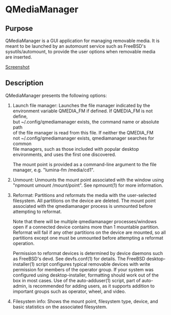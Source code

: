 # QMediaManager

## Purpose

QMediaManager is a GUI application for managing removable media.  It is  
meant to be launched by an automount service such as FreeBSD's           
sysutils/automount, to provide the user options when removable media     
are inserted.                                                            

[Screenshot](https://github.com/outpaddling/qmediamanager/blob/main/qmediamanager.png "Screenshot")

## Description

QMediaManager presents the following options:                            
									 
1.  Launch file manager: Launches the file manager indicated by the       
    environment variable QMEDIA_FM if defined.  If QMEDIA_FM is not define,  
    but ~/.config/qmediamanager exists, the command name or absolute path    
    of the file manager is read from this file.  If neither the QMEDIA_FM    
    not ~/.config/qmediamanager exists, qmediamanager searches for common    
    file managers, such as those included with popular desktop               
    environments, and uses the first one discovered.                         
									     
    The mount point is provided as a command-line argument to the file
    manager, e.g. "lumina-fm /media/cd1".

2.  Unmount: Unmounts the mount point associated with the window using
    "npmount umount /mount/point".  See npmount(1) for more information.

3.  Reformat: Partitions and reformats the media with the user-selected
    filesystem.  All partitions on the device are deleted.  The mount point
    associated with the qmediamanager process is unmounted before
    attempting to reformat.
    
    Note that there will be multiple qmediamanager processes/windows open
    if a connected device contains more than 1 mountable partition.
    Reformat will fail if any other partitions on the device are mounted,
    so all partitions except one must be unmounted before attempting a
    reformat operation.
    
    Permission to reformat devices is determined by device daemons such as
    FreeBSD's devd.  See devfs.conf(1) for details.  The FreeBSD desktop-
    installer(1) script configures typical removable devices with write
    permission for members of the operator group.  If your system was
    configured using desktop-installer, formatting should work out of the
    box in most cases.  Use of the auto-adduser(1) script, part of auto-
    admin, is recommended for adding users, as it supports addition to
    important groups such as operator, wheel, and video.

4.  Filesystem info: Shows the mount point, filesystem type, device, and
    basic statistics on the associated filesystem.


